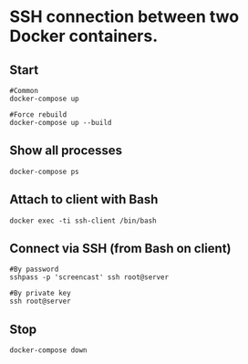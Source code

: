 # SSH connection between two Docker containers.

## Start
```
#Common
docker-compose up

#Force rebuild
docker-compose up --build
```

## Show all processes
`docker-compose ps`

## Attach to client with Bash
`docker exec -ti ssh-client /bin/bash`

## Connect via SSH (from Bash on client)
```
#By password
sshpass -p 'screencast' ssh root@server

#By private key
ssh root@server
```

## Stop
`docker-compose down`

